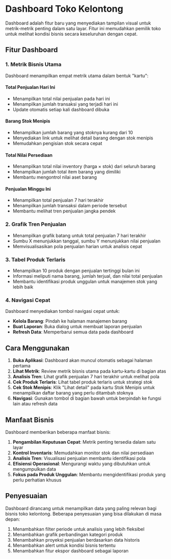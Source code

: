 # Dashboard Toko Kelontong

Dashboard adalah fitur baru yang menyediakan tampilan visual untuk metrik-metrik penting dalam satu layar. Fitur ini memudahkan pemilik toko untuk melihat kondisi bisnis secara keseluruhan dengan cepat.

## Fitur Dashboard

### 1. Metrik Bisnis Utama

Dashboard menampilkan empat metrik utama dalam bentuk "kartu":

#### Total Penjualan Hari Ini
- Menampilkan total nilai penjualan pada hari ini
- Menampilkan jumlah transaksi yang terjadi hari ini
- Update otomatis setiap kali dashboard dibuka

#### Barang Stok Menipis
- Menampilkan jumlah barang yang stoknya kurang dari 10
- Menyediakan link untuk melihat detail barang dengan stok menipis
- Memudahkan pengisian stok secara cepat

#### Total Nilai Persediaan
- Menampilkan total nilai inventory (harga × stok) dari seluruh barang
- Menampilkan jumlah total item barang yang dimiliki
- Membantu mengontrol nilai aset barang

#### Penjualan Minggu Ini
- Menampilkan total penjualan 7 hari terakhir
- Menampilkan jumlah transaksi dalam periode tersebut
- Membantu melihat tren penjualan jangka pendek

### 2. Grafik Tren Penjualan

- Menampilkan grafik batang untuk total penjualan 7 hari terakhir
- Sumbu X menunjukkan tanggal, sumbu Y menunjukkan nilai penjualan
- Memvisualisasikan pola penjualan harian untuk analisis cepat

### 3. Tabel Produk Terlaris

- Menampilkan 10 produk dengan penjualan tertinggi bulan ini
- Informasi meliputi nama barang, jumlah terjual, dan nilai total penjualan
- Membantu identifikasi produk unggulan untuk manajemen stok yang lebih baik

### 4. Navigasi Cepat

Dashboard menyediakan tombol navigasi cepat untuk:
- **Kelola Barang**: Pindah ke halaman manajemen barang
- **Buat Laporan**: Buka dialog untuk membuat laporan penjualan
- **Refresh Data**: Memperbarui semua data pada dashboard

## Cara Menggunakan

1. **Buka Aplikasi**: Dashboard akan muncul otomatis sebagai halaman pertama
2. **Lihat Metrik**: Review metrik bisnis utama pada kartu-kartu di bagian atas
3. **Analisis Tren**: Lihat grafik penjualan 7 hari terakhir untuk melihat pola
4. **Cek Produk Terlaris**: Lihat tabel produk terlaris untuk strategi stok
5. **Cek Stok Menipis**: Klik "Lihat detail" pada kartu Stok Menipis untuk menampilkan daftar barang yang perlu ditambah stoknya
6. **Navigasi**: Gunakan tombol di bagian bawah untuk berpindah ke fungsi lain atau refresh data

## Manfaat Bisnis

Dashboard memberikan beberapa manfaat bisnis:

1. **Pengambilan Keputusan Cepat**: Metrik penting tersedia dalam satu layar
2. **Kontrol Inventaris**: Memudahkan monitor stok dan nilai persediaan
3. **Analisis Tren**: Visualisasi penjualan membantu identifikasi pola
4. **Efisiensi Operasional**: Mengurangi waktu yang dibutuhkan untuk mengumpulkan data
5. **Fokus pada Produk Unggulan**: Membantu mengidentifikasi produk yang perlu perhatian khusus

## Penyesuaian

Dashboard dirancang untuk menampilkan data yang paling relevan bagi bisnis toko kelontong. Beberapa penyesuaian yang bisa dilakukan di masa depan:

1. Menambahkan filter periode untuk analisis yang lebih fleksibel
2. Menambahkan grafik perbandingan kategori produk
3. Menambahkan proyeksi penjualan berdasarkan data historis
4. Menambahkan alert untuk kondisi bisnis tertentu
5. Menambahkan fitur ekspor dashboard sebagai laporan
